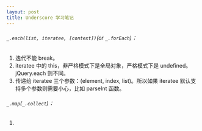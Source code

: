 ```yaml
---
layout: post
title: Underscore 学习笔记
---
```



###### `_.each(list, iteratee, [context])`(or `_.forEach`)：

1. 迭代不能 break。
2. iteratee 中的 this，非严格模式下是全局对象，严格模式下是 undefined。 jQuery.each 则不同。
3. 传递给 iteratee 三个参数：(element, index, list)。所以如果 iteratee 默认支持多个参数则需要小心，比如 parseInt 函数。


###### `_.map`(`_.collect`)：

1. 